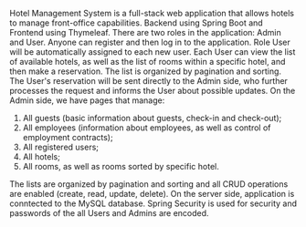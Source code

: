 Hotel Management System is a full-stack web application that allows hotels to manage front-office capabilities. Backend using Spring Boot and Frontend using Thymeleaf.
There are two roles in the application: Admin and User.
Anyone can register and then log in to the application. Role User will be automatically assigned to each new user.
Each User can view the list of available hotels, as well as the list of rooms within a specific hotel, and then make a reservation. 
The list is organized by pagination and sorting.
The User's reservation will be sent directly to the Admin side, who further processes the request and informs the User about possible updates.
On the Admin side, we have pages that manage:
  1. All guests (basic information about guests, check-in and check-out);
  2. All employees (information about employees, as well as control of employment contracts);
  3. All registered users;
  4. All hotels;
  5. All rooms, as well as rooms sorted by specific hotel.

The lists are organized by pagination and sorting and all CRUD operations are enabled (create, read, update, delete).
On the server side, application is conntected to the MySQL database.
Spring Security is used for security and passwords of the all Users and Admins are encoded.
